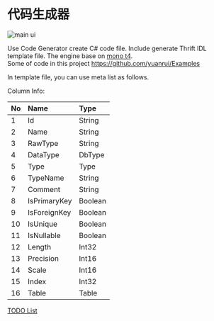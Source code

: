 # 代码生成器
![main ui](https://user-images.githubusercontent.com/3859838/87500061-367c6880-c68e-11ea-8506-4a9683413402.png)

Use Code Generator create C# code file. Include generate Thrift IDL template file. The engine base on [mono t4](https://github.com/mono/t4).  
Some of code in this project https://github.com/yuanrui/Examples

In template file, you can use meta list as follows.

Column Info:

| No | Name | Type | 
|:-------------|:------------- |:------------- |
| 1 | Id | String |
| 2 | Name | String |
| 3 | RawType | String |
| 4 | DataType | DbType |
| 5 | Type | Type |
| 6 | TypeName | String |
| 7 | Comment | String |
| 8 | IsPrimaryKey | Boolean |
| 9 | IsForeignKey | Boolean |
| 10 | IsUnique | Boolean |
| 11 | IsNullable | Boolean |
| 12 | Length | Int32 |
| 13 | Precision | Int16 |
| 14 | Scale | Int16 |
| 15 | Index | Int32 |
| 16 | Table | Table |

[TODO List](https://github.com/yuanrui/CodeGenerator/issues/1)
